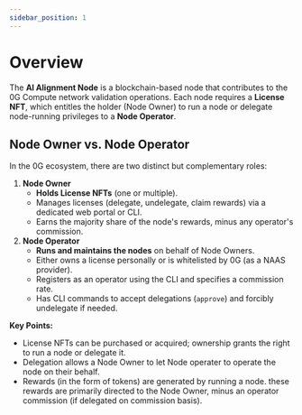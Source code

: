```yaml
---
sidebar_position: 1
---
```


# Overview

The **AI Alignment Node** is a blockchain-based node that contributes to the 0G Compute network validation operations. Each node requires a **License NFT**, which entitles the holder (Node Owner) to run a node or delegate node-running privileges to a **Node Operator**.

## Node Owner vs. Node Operator

In the 0G ecosystem, there are two distinct but complementary roles:

1. **Node Owner**
    - **Holds License NFTs** (one or multiple).
    - Manages licenses (delegate, undelegate, claim rewards) via a dedicated web portal or CLI.
    - Earns the majority share of the node's rewards, minus any operator's commission.
2. **Node Operator**
    - **Runs and maintains the nodes** on behalf of Node Owners.
    - Either owns a license personally or is whitelisted by 0G (as a NAAS provider).
    - Registers as an operator using the CLI and specifies a commission rate.
    - Has CLI commands to accept delegations (`approve`) and forcibly undelegate if needed.

**Key Points:**

- License NFTs can be purchased or acquired; ownership grants the right to run a node or delegate it.
- Delegation allows a Node Owner to let Node operater to operate the node on their behalf.
- Rewards (in the form of tokens) are generated by running a node. these rewards are primarily directed to the Node Owner, minus an operator commission (if delegated on commission basis). 